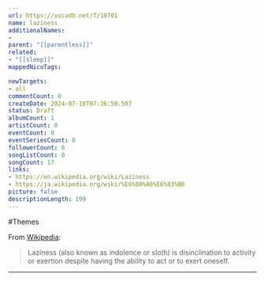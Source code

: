 ```yaml
---
url: https://vocadb.net/T/10701
name: laziness
additionalNames: 
- 
parent: "[[parentless]]"
related:
- "[[sleep]]"
mappedNicoTags:

newTargets:
- all
commentCount: 0
createDate: 2024-07-10T07:36:58.507
status: Draft
albumCount: 1
artistCount: 0
eventCount: 0
eventSeriesCount: 0
followerCount: 0
songListCount: 0
songCount: 17
links: 
- https://en.wikipedia.org/wiki/Laziness
- https://ja.wikipedia.org/wiki/%E6%80%A0%E6%83%B0
picture: false
descriptionLength: 199
---
```


#Themes

From [Wikipedia](https://en.wikipedia.org/wiki/Laziness):
>Laziness (also known as indolence or sloth) is disinclination to activity or exertion despite having the ability to act or to exert oneself.

---


